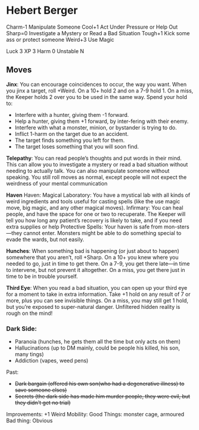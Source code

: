 # Hebert Berger
Charm-1 Manipulate Someone 
Cool+1 Act Under Pressure or Help Out 
Sharp=0  Investigate a Mystery or Read a Bad Situation 
Tough+1 Kick some ass or protect someone 
Weird+3 Use Magic 

Luck 3
XP 3
Harm 0 Unstable N

## Moves
**Jinx**:  You  can  encourage  coincidences  to  occur,  the  way you want. When you jinx a target, roll +Weird. On a 10+ hold 2 and on a 7-9 hold 1. On a miss, the Keeper holds 2 over you to be used in the same way. Spend your hold to:
- Interfere with a hunter, giving them -1 forward.
- Help a hunter, giving them +1 forward, by inter-fering with their enemy.
- Interfere   with   what   a   monster,   minion,   or   bystander is trying to do.
- Inflict 1-harm on the target due to an accident.
- The target finds something you left for them.
- The  target  loses  something  that  you  will  soon  find.

**Telepathy**: You can read  people’s  thoughts  and  put  words  in  their  mind.  This  can  allow  you  to  investigate  a  mystery  or  read  a  bad  situation  without  needing  to  actually  talk.  You  can  also  manipulate someone  without  speaking.  You  still  roll  moves  as  normal, except people will not expect the weirdness of your mental communication

**Haven**
Haven: Magical Laboratory: You  have  a  mystical  lab  with  all  kinds  of  weird  ingredients  and  tools  useful  for  casting  spells  (like  the  use  magic  move,  big  magic,  and any other magical moves).
Infirmary: You can heal people, and have the space for one or two to recuperate. The Keeper will tell you how long any patient’s recovery is likely to take, and if you need extra supplies or help
Protective Spells:  Your  haven  is  safe  from  mon-sters—they  cannot  enter.  Monsters  might  be  able  to do something special to evade the wards, but not easily.

**Hunches**: When  something  bad  is  happening  (or  just  about  to  happen)  somewhere  that  you  aren’t,  roll +Sharp. On a 10+ you knew where you needed to  go,  just  in  time  to  get  there.  On  a  7-9,  you  get  there  late—in  time  to  intervene,  but  not  prevent  it  altogether. On a miss, you get there just in time to be in trouble yourself.

**Third Eye**: When you read a bad situation, you can open  up  your  third  eye  for  a  moment  to  take  in  extra  information.  Take  +1  hold  on  any  result  of  7  or more, plus you can see invisible things. On a miss, you may still get 1 hold, but you’re exposed to super-natural danger. Unfiltered hidden reality is rough on the mind!

### Dark Side:
- Paranoia (hunches, he gets them all the time but only acts on them)
- Hallucinations (up to DM mainly, could be people his killed, his son, many tings)
- Addiction (vapes, weed pens)


Past:
- ~~Dark bargain (offered his own son(who had a degenerative illness) to save someone elses)~~
- ~~Secrets (the dark side has made him murder people, they were evil, but they didn't get no trial)~~

Improvements:
+1 Weird
Mobility: Good Things: monster cage, armoured Bad thing: Obvious





